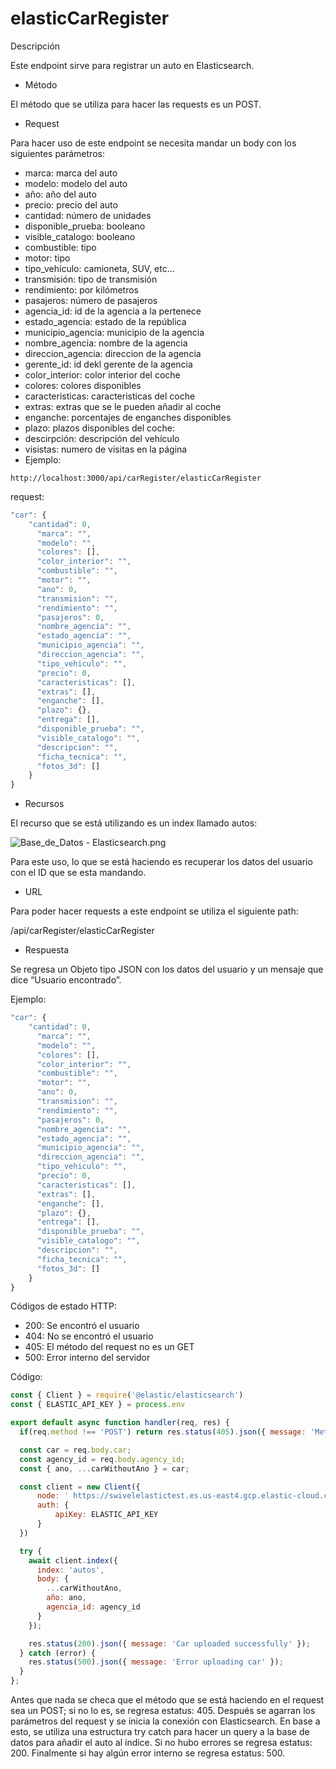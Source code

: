 # elasticCarRegister

Descripción

Este endpoint sirve para registrar un auto en Elasticsearch.

- Método

El método que se utiliza para hacer las requests es un POST.

- Request

Para hacer uso de este endpoint se necesita mandar un body con los siguientes parámetros:

- marca: marca del auto
- modelo: modelo del auto
- año: año del auto
- precio: precio del auto
- cantidad: número de unidades
- disponible_prueba: booleano
- visible_catalogo: booleano
- combustible: tipo
- motor: tipo
- tipo_vehículo: camioneta, SUV, etc…
- transmisión: tipo de transmisión
- rendimiento: por kilómetros
- pasajeros: número de pasajeros
- agencia_id: id de la agencia a la pertenece
- estado_agencia: estado de la república
- municipio_agencia: municipio de la agencia
- nombre_agencia: nombre de la agencia
- direccion_agencia: direccion de la agencia
- gerente_id: id dekl gerente de la agencia
- color_interior: color interior del coche
- colores: colores disponibles
- caracteristicas: caracteristicas del coche
- extras: extras que se le pueden añadir al coche
- enganche: porcentajes de enganches disponibles
- plazo: plazos disponibles del coche:
- descirpción: descripción del vehículo
- visistas: numero de visitas en la página
- Ejemplo:

```
http://localhost:3000/api/carRegister/elasticCarRegister
```

request:

```jsx
"car": {
    "cantidad": 0,
      "marca": "",
      "modelo": "",
      "colores": [],
      "color_interior": "",
      "combustible": "",
      "motor": "",
      "ano": 0,
      "transmision": "",
      "rendimiento": "",
      "pasajeros": 0,
      "nombre_agencia": "",
      "estado_agencia": "",
      "municipio_agencia": "",
      "direccion_agencia": "",
      "tipo_vehiculo": "",
      "precio": 0,
      "caracteristicas": [],
      "extras": [],
      "enganche": [],
      "plazo": {},
      "entrega": [],
      "disponible_prueba": "",
      "visible_catalogo": "",
      "descripcion": "",
      "ficha_tecnica": "",
      "fotos_3d": []
    }
}
```

- Recursos

El recurso que se está utilizando es un index llamado autos: 

![Base_de_Datos - Elasticsearch.png](../Pa%CC%81gina%20Registro%20de%20Autos%20e3697a73a5e8416fbd0ca8412c56bede/Base_de_Datos_-_Elasticsearch.png)

Para este uso, lo que se está haciendo es recuperar los datos del usuario con el ID que se esta mandando.

- URL

Para poder hacer requests a este endpoint se utiliza el siguiente path:

/api/carRegister/elasticCarRegister

- Respuesta

Se regresa un Objeto tipo JSON con los datos del usuario y un mensaje que dice “Usuario encontrado”.

Ejemplo:

```jsx
"car": {
    "cantidad": 0,
      "marca": "",
      "modelo": "",
      "colores": [],
      "color_interior": "",
      "combustible": "",
      "motor": "",
      "ano": 0,
      "transmision": "",
      "rendimiento": "",
      "pasajeros": 0,
      "nombre_agencia": "",
      "estado_agencia": "",
      "municipio_agencia": "",
      "direccion_agencia": "",
      "tipo_vehiculo": "",
      "precio": 0,
      "caracteristicas": [],
      "extras": [],
      "enganche": [],
      "plazo": {},
      "entrega": [],
      "disponible_prueba": "",
      "visible_catalogo": "",
      "descripcion": "",
      "ficha_tecnica": "",
      "fotos_3d": []
    }
}
```

Códigos de estado HTTP:

- 200: Se encontró el usuario
- 404: No se encontró el usuario
- 405: El método del request no es un GET
- 500: Error interno del servidor

Código:

```jsx
const { Client } = require('@elastic/elasticsearch')
const { ELASTIC_API_KEY } = process.env

export default async function handler(req, res) {
  if(req.method !== 'POST') return res.status(405).json({ message: 'Method not allowed' });

  const car = req.body.car;
  const agency_id = req.body.agency_id;
  const { ano, ...carWithoutAno } = car;

  const client = new Client({
      node: ' https://swivelelastictest.es.us-east4.gcp.elastic-cloud.com/',
      auth: {
          apiKey: ELASTIC_API_KEY
      }
  })

  try {
    await client.index({
      index: 'autos',
      body: {
        ...carWithoutAno,
        año: ano,
        agencia_id: agency_id
      }
    });

    res.status(200).json({ message: 'Car uploaded successfully' });
  } catch (error) {
    res.status(500).json({ message: 'Error uploading car' });
  }
};
```

Antes que nada se checa que el método que se está haciendo en el request sea un POST; si no lo es, se regresa estatus: 405. Después se agarran los parámetros del request y se inicia la conexión con Elasticsearch. En base a esto, se utiliza una estructura try catch para hacer un query a la base de datos para añadir el auto al índice. Si no hubo errores se regresa estatus: 200. Finalmente si hay algún error interno se regresa estatus: 500.